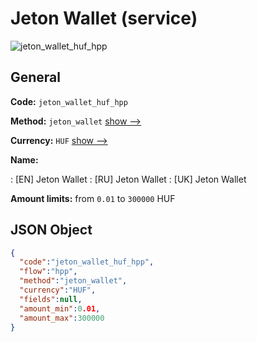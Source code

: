 
# Jeton Wallet (service) 
![jeton_wallet_huf_hpp](https://static.openfintech.io/payment_methods/jeton_wallet_huf_hpp/logo.svg?w=400&c=v0.59.26#w200)  

## General 
 
**Code:** `jeton_wallet_huf_hpp` 
 
**Method:** `jeton_wallet` 
 [show -->](/payment-methods/jeton_wallet/) 
 
**Currency:** `HUF` [show -->](/currencies/HUF/) 
 
**Name:** 
 
:	[EN] Jeton Wallet 
:	[RU] Jeton Wallet 
:	[UK] Jeton Wallet 
 
**Amount limits:** from `0.01` to `300000` HUF 

## JSON Object 

```json
{
  "code":"jeton_wallet_huf_hpp",
  "flow":"hpp",
  "method":"jeton_wallet",
  "currency":"HUF",
  "fields":null,
  "amount_min":0.01,
  "amount_max":300000
}
```  
